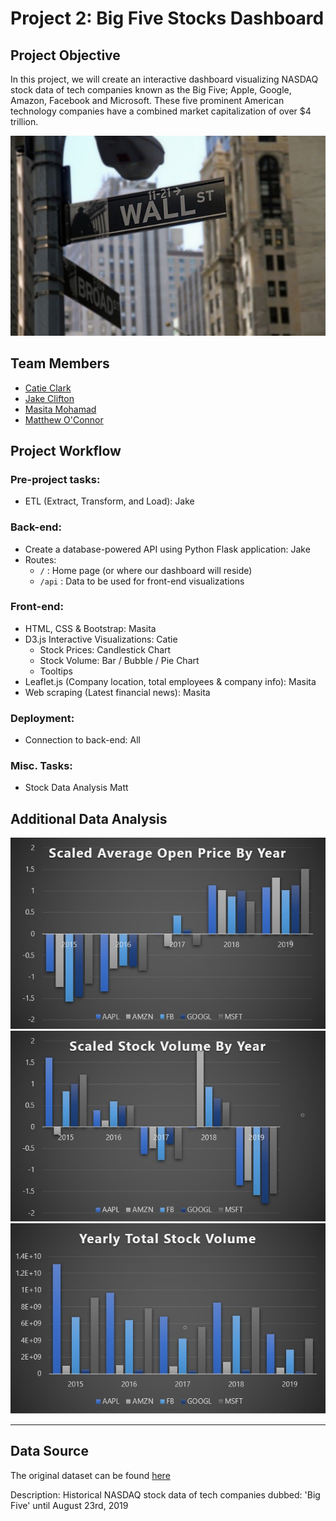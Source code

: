 # Project 2: Big Five Stocks Dashboard

## Project Objective

In this project, we will create an interactive dashboard visualizing NASDAQ stock data of tech companies known as the Big Five; Apple, Google, Amazon, Facebook and Microsoft. These five prominent American technology companies have a combined market capitalization of over $4 trillion. 

![wall-street](Images/wall-street.jpg)

## Team Members

* [Catie Clark](https://github.com/csidneyclark)
* [Jake Clifton](https://github.com/cliftjc1)
* [Masita Mohamad](https://github.com/masitamohamad)
* [Matthew O'Connor](https://github.com/oconnormatt781)

## Project Workflow

### Pre-project tasks:
- ETL (Extract, Transform, and Load): Jake

### Back-end:
- Create a database-powered API using Python Flask application: Jake
- Routes:
    * `/` : Home page (or where our dashboard will reside)
    * `/api` : Data to be used for front-end visualizations

### Front-end:
- HTML, CSS & Bootstrap: Masita
- D3.js Interactive Visualizations: Catie
    * Stock Prices: Candlestick Chart
    * Stock Volume: Bar / Bubble / Pie Chart
    * Tooltips
- Leaflet.js (Company location, total employees & company info): Masita
- Web scraping (Latest financial news): Masita

### Deployment:
- Connection to back-end: All

### Misc. Tasks:
- Stock Data Analysis Matt

## Additional Data Analysis

![scaled-price](Images/Scaled_Open_Price.jpg)
![scaled-volume](Images/Scaled_Volume.jpg)
![total-volume](Images/Total_Volume.jpg)

***
## Data Source

The original dataset can be found [here](https://www.kaggle.com/abdullahmu/big-five-stocks)

Description:
Historical NASDAQ stock data of tech companies dubbed: 'Big Five' until August 23rd, 2019